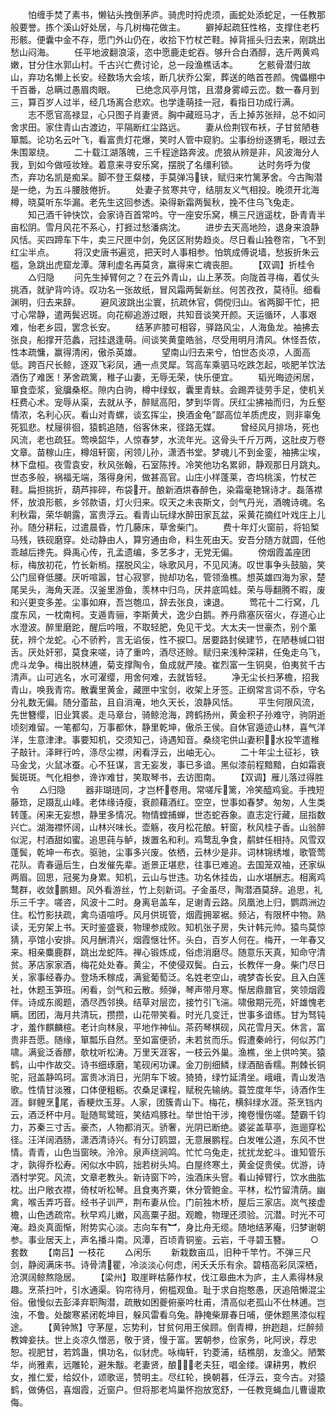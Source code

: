 <!-- { "loadSidebar": true } -->
　　怕缠手焚了素书，懒钻头拽倒茅庐。骑虎时捋虎须，画蛇处添蛇足，一任教那般要誉。拣个溪山好处居，与几树梅花做主。
　　擗掉起疏狂性格，支撑住老朽形骸。便囊中金不存，愿门外山仍在，收拾下竹杖芒鞋。掉背摇头归去来，刚跳出愁山闷海。
　　任平地波翻浪滚，恣中愿鹿走蛇吞。够升合白酒醇，迭斤两黄鸡嫩，甘分住水郭山村。千古兴亡费讨论，总一段渔樵话本。
　　乞骸骨潜归故山，弃功名懒上长安。经数场大会垓，断几状乔公案，葬送的皓首苍颜。傀儡棚中千百番，总瞒过愚眉肉眼。
　　已绝念风亭月馆，且潜身雾嶂云峦。数一春月到三，算百岁人过半，经几场离合悲欢。也学逢萌挂一冠，看指日功成行满。
　　志不愿官高禄显，心只图子肖妻贤。胸中藏班马才，舌上掉苏张辩，总不如问舍求田。家住青山古渡边，平隔断红尘路远。
　　妻从俭荆钗布袄，子甘贫陋巷箪瓢。论功名云叶飞，看富贵灯花爆，笑时人管中窥豹。尘事纷纷逐猬毛，眼过去朱围翠绕。
　　二十载江湖落魄，三千程途路奔波。虎狼从辨是非，风波海分人我，到如今做哑妆矬。着意来寻安乐窝，摆脱了名缰利锁。
　　达时务呼为俊杰，弃功名凯是痴呆。脚不登王粲楼，手莫弹冯铗，赋归来竹篱茅舍。今古陶潜是一绝，为五斗腰肢倦折。
　　处妻子贫寒共守，结朋友义气相投。晚须开北海樽，晓莫听东华漏。老先生这回参透。染得新霜两鬓秋，挽不住乌飞兔走。
　　知己酒千钟快饮，会家诗百首常吟。守一座安乐窝，横三尺逍遥枕，卧青青半亩松阴。雪月风花不系心，打捱过愁潘病沈。
　　进步去天高地险，退身来浪静风恬。买四蹄车下牛，卖三尺匣中剑，免区区附势趋炎。尽日看山独卷帘，飞不到红尘半点。
　　将汉史唐书遍览，把天时人事相参。怕筑成傅说墙，愁扳折朱云槛，急跳出虎窟龙潭。薄利虚名再莫贪，赢得来亡魂丧胆。
　　【双调】折桂令
　　△归隐
　　问先生掉臂何之？在云外青山，山上茅茨。向陇首寻梅，着仗头挑酒，就驴背吟诗。叹功名一张故纸，冒风霜两鬓新丝。何苦孜孜，莫待。细看渊明，归去来辞。
　　避风波跳出尘寰，抗疏休官，倜傥归山。省两脚干忙，把寸心常静，遣两鬓迟斑。向花柳追游过眼，共知音谈笑开颜。天运循环，人事艰难，怡老乡园，罢念长安。
　　结茅庐膝可相容，驿路风尘，人海鱼龙。袖拂去张良，船撑开范蠡，冠挂退逢萌。间谈笑黄童皓翁，尽受用明月清风。休怪吾侬，性本疏慵，赢得清闲，傲杀英雄。
　　望南山归去来兮，怕世态炎凉，人面高低。跨百尺长鲸，逐双飞彩凤，通一点灵犀。驾高车乘驷马吃跌怎起，啖肥羊饮法酒伤了难医！茅舍疏篱，稚子山妻，无辱无荣，快乐便宜。
　　韬光晦迹闲居，箪食壶浆，瓮牖桑枢。隙内白驹，樽中绿蚁，囊里青蚨。会踢弄徒劳手足，使机关枉费心术。宠辱从渠，去就从予，醉赋高阳，梦到华胥。厌红尘拂袖而归，为丘壑情浓，名利心灰。看山对青螺，谈玄挥尘，换酒金龟”鄙高位羊质虎皮，则非辜兔死狐悲。杖屦徘徊，猿鹤追随，俗客休来，径路无媒。
　　曾经风月排场，死也风流，老也疏狂。莺唤韶华，人惊春梦，水流年光。这骨头千斤万两，这肚皮万卷文章。苗稼山庄，樽俎轩窗，闲领儿孙，潇洒书堂。梦魂儿不到金銮，袖拂尘埃，林下盘桓。夜雪袁安，秋风张翰，石室陈抟。冷笑他功名累卵，静观那日月跳丸。世态多般，祸福无端，落得身闲，做甚高官。山庄小样蓬莱，杏坞桃溪，竹杖芒鞋。扁担挑折，葫芦摔碎，布袋开。酿新酒烘春醉色，染霜毫艳锦诗才。磊落襟怀，放浪形骸，乡邻款语，灯火归来。叹天之未丧斯文，剑气丹光，酒魄诗魂。名利秋霜，荣华朝露，富贵浮云。看青山玩绿水醉田家瓦盆，采黄花摘红叶戏庄上儿孙。随分耕耘，过遣晨昏，竹几藤床，草舍柴门。
　　费十年灯火窗前，将铅椠马残，铁砚磨穿。处动静由人，算穷通由命，料生死由天。安吾分随方就圆，任他乖越后搀先。舜禹心传，孔孟遗编，多艺多才，无党无偏。
　　傍烟霞盖座团标，梅放初花，竹长新梢。摆脱风尘，咏歌风月，不见风涛。叹世事争头鼓脑，笑公门屈脊低腰。厌听喧嚣，甘心寂寥，抛却功名，管领渔樵。想英雄四海为家，楚尾吴头，海角天涯。汉釜里游鱼，羡林中归鸟，厌井底鸣蛙。荣与辱翻腾不暇，废和兴更变多差。尘事如麻，吾岂匏瓜，辞去张良，谏退。
　　莺花十二行窝，几度东风，一枕南柯。支遁青骊，李斯黄犬，逸少白鹅。养丹鼎塞灰宿火，存道心止水澄波。醉里磨跎，醒后吟哦，不取轻肥，免见干戈。大太夫一世豪杰，别个薰莸，辨个龙蛇。心不骄矜，言无谄佞，性不捩□。居要路封侯建节，在陋巷缄口钳舌。厌处奸邪，莫食来嗟，诗了重吟，酒尽还赊。赋归来浅种深耕，任兔走乌飞，虎斗龙争。梅出脱林逋，菊支撑陶令，鱼成就严陵。崔烈富一生铜臭，伯夷贫千古清声。山可逃名，水可濯缨，用舍何难，去就皆轻。
　　净无尘长扫茅檐，招我青山，唤我青帘。散囊里黄金，藏匣中宝剑，收架上牙签。正纲常言词不忝，守名分礼数无偏。随分齑盐，且自消淹，地久天长，浪静风恬。
　　平生何限风流，先世簪缨，旧业箕裘。走马章台，骑鲸沧海，跨鹤扬州，黄金积子孙难守，驹阴逝顷刻难留。一笔都勾，万事都休，静里乾坤，傲杀王侯。自休官遁迹山林，喜气洋洋，生意津津。事要知机，交须知己，诗遇知音。桑绕宅供山妻积，水投竿遣稚子敲针。泽畔行吟，涤尽尘襟，闲看浮云，出岫无心。
　　二十年尘土征衫，铁马金戈，火鼠冰蚕。心不狂谋，言无妄发，事已多谙。黑似漆前程黯黯，白如霜衰鬓斑斑。气化相参，谗诈难甘，笑取琴书，去访图南。
　　【双调】雁儿落过得胜令
　　△归隐
　　器非瑚琏同，才岂杯卷用。常嗟斥篱，冷笑醯鸡瓮。手拽短藤筇，足蹑乱山峰。老体缘诗瘦，衰颜藉酒红。空空，世事如春梦。匆匆，人生类转蓬。闲来无妄想，静里多情况。物情螳捕蝉，世态蛇吞象。直志定行藏，屈指数兴亡。湖海襟怀阔，山林兴味长。壶觞，夜月松花酿。轩窗，秋风桂子香。山翁醉似泥，村酒甜如蜜。追思莼与鲈，拨置名和利。鸡鹜乱争食，鹬蚌任相持。风雪双蓬鬓，乾坤一布衣。驱驰，尘事多兴废。依栖，云林少是非。词林锦绣堆，歌管莺花队。青春逼后生，白发催先辈。逝景正堪悲，往事已难追。去国笼双袖，还家纵两眉。回思，冠冕为身累。知机，云山与世违。功名休挂齿，山水堪酬志。相离鸡鹜群，收敛鹏翅。风外看游丝，竹上刻新词。子金虽尽，陶潜酒莫辞。追思，礼乐三千字。嗟咨，风波十二时。身离皂盖车，足谢青云路。凤凰池上归，鹦鹉洲边住。松竹影扶疏，禽鸟语喧呼。风月供斑管，烟霞拥翠裾。频沾，有限杯中物。熟读，无穷架上书。天时鉴盛衰，物理参成败。知机张子房，失计韩元帅。猿鸟莫惊猜，亭馆小安排。风月酬清兴，烟霞惬壮怀。头白，百岁人何在。梅开，一年春又来。相亲麋鹿群，跳出龙蛇阵。禅心锻炼成，俗虑消磨尽。随意乐天真，知命守清贫。茅店家家酒，梅花处处春。黄尘，不使侵双鬓。白云，长教伴一身。柴门尽日关，家事经春办。登场禾稼成，满瓮葡萄泛。名姓老空山，魂梦杳长安。且入白莲社，休题玉笋班。闲看，剑气和云散。频弹，琴声带月寒。惭居鼎鼐官，笑领烟霞伴。诗成东阁题，酒尽西邻换。结草对层峦，接竹引飞湍。啸傲期元亮，奸雄愧老瞒。团团，海月共清玩，攒攒，山花带笑看。时光几变迁，世事多谙练。甘为驽钝才，羞作麒麟楦。老计向林泉，平地作神仙。茶药琴棋砚，风花雪月天。休言，富贵非吾愿。随缘，箪瓢乐自然。至如富便骄，未若贫而乐。假遭秦岭行，何似苏门啸。满瓮泛香醪，欹枕听松涛。万里天涯客，一枝云外巢。渔樵，坐上供吟笑。猿鹤，山中作故交。诗书细琢磨，笔砚闲功课。金刀剖细鳞，绿酒醅香糯。荆棘长铜驼，冠盖静鸣珂。富贵冰消日，光阴车下坡。猗猗，绿竹延清坐。峨峨，青山发浩歌。性情甘淡雅，口体便粗粝。农桑足课程，赋税先输纳。蓑笠度年华，诗酒作生涯。鲜鲤烹尾，香粳炊玉芽。人家，团簇青山下。梅花，横斜绿水涯。茶烹铛内云，酒泛杯中月。耻随鸳鹭班，笑结鸡豚社。举世怕干涉，掩卷慢伤嗟。楚霸千钧力，苏秦三寸舌。豪杰，人物都消灭。骄奢，光阴已断绝。婆娑盖草亭，迤逦穿松径。汪洋阔酒肠，潇洒清诗兴。有分订鸥盟，无意展鹏程。白发唯公道，东风不世情。青青，山色当窗映。泠泠。泉声绕涧鸣。忙忙乌兔走，扰扰龙蛇斗。谁知管乐才，孰得乔松寿。闲似水中鸥，拙若树头鸠。白屋终寒土，黄金促贵侯。优游，诗酒村学究。风流，文章老教头。新诗窗下吟，浊酒床头窨。看山掉臂行，饮水曲肱枕。出户敞衣襟，倚杖听松琴。且食夷齐粟，休分管鲍金。平林，松竹留清荫。幽禽，喉舌弄巧音。经书子训严，荆布妻从俭。门前独木桥，屋后三家店。岚气接虚檐，山色透疏帘。秋早鸡儿嫩，风高粟子甜。观瞻，物理还须验。沉潜。时光不可淹。趋炎真面惭，附势实心淡。志向车有︼，身比舟无缆。随地结茅庵，归梦谢朝参。事业居天上，声名播斗南。风潭，百顷青铜鉴。云岩，千寻碧玉簪。
　　○套数
　　【南吕】一枝花
　　△闲乐
　　新栽数亩瓜，旧种千竿竹。不弹三尺剑，静阅满床书。诗骨清瞿，冷淡淡心何虑，闲夭夭乐有余。碧梧高彩凤深栖，沧溟阔鲸熬隐居。
　　【梁州】取崖畔枯藤作杖，伐江皋曲木为庐，主人素得林泉趣。烹茶扫叶，引水通渠。钩帘待月，俯槛观鱼。耻于求自抱憨愚，厌追陪懒混尘俗。傲慢似去彭泽弃职陶潜，疏散如困夔俯豪吟杜甫，清高似老孤山不仕林逋。岂浊，不鲁。处酸寒紧闭乾坤目，躲风雷看乌兔。静掩柴扉春日哺，便休题黑漆似程途。
　　【黄钟煞】守茅屋，忘势利，甘贫何用王侯顾。倒青樽，拚趔趄，烂醉频教婢妾扶。世上炎凉久憎恶，敬于贤，慢于富。罢朝参，俭家务，叱阿谀，荐忠恕。视肥甘，若鸩蛊，惧功名，似豺虎。咏梅轩，钓菱浦，结樵朋，友渔父。陋繁华，尚雅素，远雕轮，避朱黻。老妻贤，酿，老夫狂，唱金缕。课耕男，教织女，推仁爱，给奴仆，颂歌谣，赞明主。尽红轮，换朝暮，任浮云，变今古。对猿鹤，做俦侣，喜烟霞，近窗户。但将那老鸠巢怀抱放宽舒，一任教竞蝇血儿曹谩欺侮。
